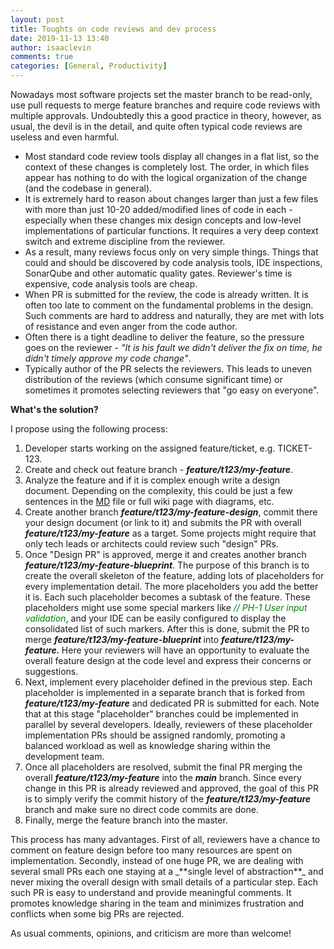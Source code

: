 ```yaml
---
layout: post
title: Toughts on code reviews and dev process
date: 2019-11-13 13:40
author: isaaclevin
comments: true
categories: [General, Productivity]
---
```

Nowadays most software projects set the master branch to be read-only, use pull requests to merge feature branches and require code reviews with multiple approvals. Undoubtedly this a good practice in theory, however, as usual, the devil is in the detail, and quite often typical code reviews are useless and even harmful.
<ul>
	<li>Most standard code review tools display all changes in a flat list, so the context of these changes is completely lost. The order, in which files appear has nothing to do with the logical organization of the change (and the codebase in general).</li>
	<li>It is extremely hard to reason about changes larger than just a few files with more than just 10-20 added/modified lines of code in each - especially when these changes mix design concepts and low-level implementations of particular functions. It requires a very deep context switch and extreme discipline from the reviewer.</li>
	<li>As a result, many reviews focus only on very simple things. Things that could and should be discovered by code analysis tools, IDE inspections, SonarQube and other automatic quality gates. Reviewer's time is expensive, code analysis tools are cheap.</li>
	<li>When PR is submitted for the review, the code is already written. It is often too late to comment on the fundamental problems in the design. Such comments are hard to address and naturally, they are met with lots of resistance and even anger from the code author.</li>
	<li>Often there is a tight deadline to deliver the feature, so the pressure goes on the reviewer - <em>"It is his fault we didn't deliver the fix on time, he didn't timely approve my code change"</em>.</li>
	<li>Typically author of the PR selects the reviewers. This leads to uneven distribution of the reviews (which consume significant time) or sometimes it promotes selecting reviewers that "go easy on everyone".</li>
</ul>
<strong>What's the solution? </strong>

I propose using the following process:
<ol>
	<li>Developer starts working on the assigned feature/ticket, e.g. TICKET-123.</li>
	<li>Create and check out feature branch - <strong><em>feature/t123/my-feature</em></strong>.</li>
	<li>Analyze the feature and if it is complex enough write a design document. Depending on the complexity, this could be just a few sentences in the <a href="https://en.wikipedia.org/wiki/Markdown">MD</a> file or full wiki page with diagrams, etc.</li>
	<li>Create another branch <strong><em>feature/t123/my-feature-design</em></strong>, commit there your design document (or link to it) and submits the PR with overall <strong><em>feature/t123/my-feature</em></strong> as a target. Some projects might require that only tech leads or architects could review such "design" PRs.</li>
	<li>Once "Design PR" is approved, merge it and creates another branch <strong><em>feature/t123/my-feature-blueprint</em></strong>. The purpose of this branch is to create the overall skeleton of the feature, adding lots of placeholders for every implementation detail. The more placeholders you add the better it is. Each such placeholder becomes a subtask of the feature. These placeholders might use some special markers like <span style="color:#008000;"><em>// PH-1 User input validation</em></span>, and your IDE can be easily configured to display the consolidated list of such markers. After this is done, submit the PR to merge <strong><em>feature/t123/my-feature-blueprint </em></strong>into <strong><em>feature/t123/my-feature. </em></strong>Here your reviewers will have an opportunity to evaluate the overall feature design at the code level and express their concerns or suggestions.</li>
	<li>Next, implement every placeholder defined in the previous step. Each placeholder is implemented in a separate branch that is forked from <strong><em>feature/t123/my-feature</em></strong> and dedicated PR is submitted for each. Note that at this stage "placeholder" branches could be implemented in parallel by several developers. Ideally, reviewers of these placeholder implementation PRs should be assigned randomly, promoting a balanced workload as well as knowledge sharing within the development team.</li>
	<li>Once all placeholders are resolved, submit the final PR merging the overall <strong><em>feature/t123/my-feature</em></strong> into the <em><strong>main</strong></em> branch. Since every change in this PR is already reviewed and approved, the goal of this PR is to simply verify the commit history of the <strong><em>feature/t123/my-feature</em></strong> branch and make sure no direct code commits are done.</li>
	<li>Finally, merge the feature branch into the master.</li>
</ol>
This process has many advantages. First of all, reviewers have a chance to comment on feature design before too many resources are spent on implementation. Secondly, instead of one huge PR, we are dealing with several small PRs each one staying at a _**single level of abstraction**_ and never mixing the overall design with small details of a particular step. Each such PR is easy to understand and provide meaningful comments. It promotes knowledge sharing in the team and minimizes frustration and conflicts when some big PRs are rejected.

As usual comments, opinions, and criticism are more than welcome!
